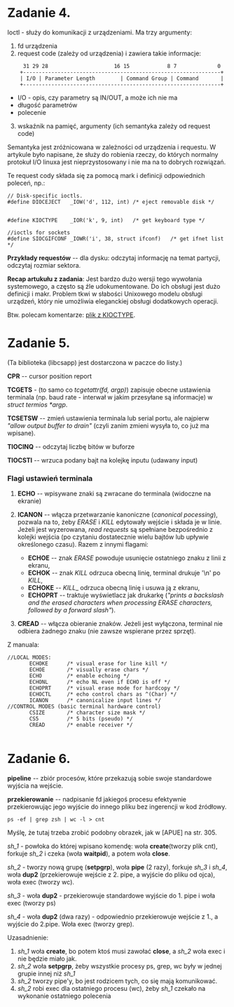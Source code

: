 # Zadanie 4.

Ioctl - służy do komunikacji z urządzeniami. Ma trzy argumenty:

1. fd urządzenia
2. request code (zależy od urządzenia) i zawiera takie informacje:
```
	 31 29 28                     16 15            8 7             0
   	+---------------------------------------------------------------+
   	| I/O | Parameter Length        | Command Group | Command       |
   	+---------------------------------------------------------------+
```
   * I/O - opis, czy parametry są IN/OUT, a może ich nie ma
   * długość parametrów
   * polecenie
   
3. wskaźnik na pamięć, argumenty (ich semantyka zależy od request code)

Semantyka jest zróżnicowana w zależności od urządzenia i requestu. W artykule było napisane, że służy do robienia rzeczy, do których normalny protokuł I/O linuxa jest nieprzystosowany i nie ma na to dobrych rozwiązań.

Te request cody składa się za pomocą mark i definicji odpowiednich poleceń, np.:

```
// Disk-specific ioctls.
#define DIOCEJECT	_IOW('d', 112, int)	/* eject removable disk */


#define	KIOCTYPE	_IOR('k', 9, int)	/* get keyboard type */

//ioctls for sockets
#define	SIOCGIFCONF	_IOWR('i', 38, struct ifconf)	/* get ifnet list */
```

**Przykłady requestów** -- dla dysku: odczytaj informację na temat partycji, odczytaj rozmiar sektora.

**Recap artukułu z zadania**:
Jest bardzo dużo wersji tego wywołania systemowego, a często są źle udokumentowane. Do ich obsługi jest dużo definicji i makr. Problem tkwi w słabości Unixowego modelu obsługi urządzeń, który nie umożliwia eleganckiej obsługi dodatkowych operacji. 

Btw. polecam komentarze: [plik z KIOCTYPE](https://grok.dragonflybsd.org/xref/netbsd/sys/arch/alpha/include/kbio.h?r=7631d5b7). 


# Zadanie 5.

(Ta biblioteka (libcsapp) jest dostarczona w paczce do listy.)

**CPR** -- cursor position report

**TCGETS** - (to samo co _tcgetattr(fd, argp)_) zapisuje obecne ustawienia terminala (np. baud rate - interwał w jakim przesyłane są informacje) w _struct termios *argp_.

**TCSETSW** -- zmień ustawienia terminala lub serial portu, ale najpierw _"allow output buffer to drain"_ (czyli zanim zmieni wysyła to, co już ma wpisane).

**TIOCINQ** -- odczytaj liczbę bitów w buforze

**TIOCSTI** -- wrzuca podany bajt na kolejkę inputu (udawany input)

### Flagi ustawień terminala
1. **ECHO** -- wpisywane znaki są zwracane do terminala (widoczne na ekranie)
2. **ICANON** -- włącza przetwarzanie kanoniczne (_canonical pocessing_), pozwala na to, żeby _ERASE_ i _KILL_ edytowały wejście i składa je w linie. Jeżeli jest wyzerowana, _read requests_ są spełniane bezpośrednio z kolejki wejścia (po czytaniu dostatecznie wielu bajtów lub upływie określonego czasu). Razem z innymi flagami:
   * **ECHOE** -- znak _ERASE_ powoduje usunięcie ostatniego znaku z linii z ekranu,
   * **ECHOK** -- znak _KILL_ odrzuca obecną linię, terminal drukuje '\\n' po _KILL_,
   * **ECHOKE** -- _KILL__ odrzuca obecną linię i usuwa ją z ekranu,
   * **ECHOPRT** -- traktuje wyświetlacz jak drukarkę (_"prints	a backslash and	the erased characters when processing	ERASE characters, followed by a	forward	slash"_).
   
3. **CREAD** -- włącza obieranie znaków. Jeżeli jest wyłączona, terminal nie odbiera żadnego znaku (nie zawsze wspierane przez sprzęt).

Z manuala:
```
//LOCAL MODES:
	   ECHOKE      /* visual erase for line	kill */
	   ECHOE       /* visually erase chars */
	   ECHO	       /* enable echoing */
	   ECHONL      /* echo NL even if ECHO is off */
	   ECHOPRT     /* visual erase mode for	hardcopy */
	   ECHOCTL     /* echo control chars as	^(Char)	*/
	   ICANON      /* canonicalize input lines */
//CONTROL MODES (basic terminal hardware control)
	   CSIZE       /* character size mask */
	   CS5	       /* 5 bits (pseudo) */
	   CREAD       /* enable receiver */
		
```

# Zadanie 6.

**pipeline** -- zbiór procesów, które przekazują sobie swoje standardowe wyjścia na wejście. 

**przekierowanie** -- nadpisanie fd jakiegoś procesu efektywnie przekierowując jego wyjście do innego pliku bez ingerencji w kod źródłowy.

```
ps -ef | grep zsh | wc -l > cnt
```
Myślę, że tutaj trzeba zrobić podobny obrazek, jak w [APUE] na str. 305.

*sh_1* - powłoka do której wpisano komendę: woła **create**(tworzy plik cnt),  forkuje *sh_2* i czeka (woła **waitpid**), a potem woła **close**.

*sh_2* - tworzy nową grupę (**setpgrp**), woła **pipe** (2 razy), forkuje *sh_3* i *sh_4*, woła **dup2** (przekierowuje wejście z 2. pipe, a wyjście do pliku od ojca), woła exec (tworzy wc).

*sh_3* - woła **dup2** - przekierowuje standardowe wyjście do 1. pipe i woła exec (tworzy ps)

*sh_4* - woła **dup2** (dwa razy) - odpowiednio przekierowuje wejście z 1., a wyjście do 2.pipe. Woła exec (tworzy grep).

Uzasadnienie:

1. *sh_1* woła **create**, bo potem ktoś musi zawołać **close**, a *sh_2* woła exec i nie będzie miało jak.
2. *sh_2* woła **setpgrp**, żeby wszystkie procesy ps, grep, wc były w jednej grupie innej niż *sh_1*
3. *sh_2* tworzy pipe'y, bo jest rodzicem tych, co się mają komunikować.
4. *sh_2* robi exec dla ostatniego procesu (wc), żeby *sh_1* czekało na wykonanie ostatniego polecenia
